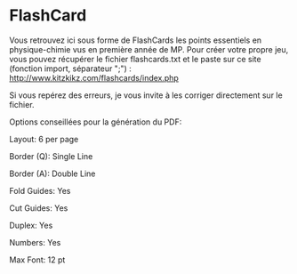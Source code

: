 # FlashCard


Vous retrouvez ici sous forme de FlashCards les points essentiels en physique-chimie vus en première année de MP.
Pour créer votre propre jeu, vous pouvez récupérer le fichier flashcards.txt et le paste sur ce site (fonction import, séparateur ";") : http://www.kitzkikz.com/flashcards/index.php


Si vous repérez des erreurs, je vous invite à les corriger directement sur le fichier.




Options conseillées pour la génération du PDF:


Layout:	6 per page

Border (Q):	Single Line

Border (A):	Double Line

Fold Guides:	Yes

Cut Guides:	Yes

Duplex:	Yes

Numbers:	Yes

Max Font:	12 pt


